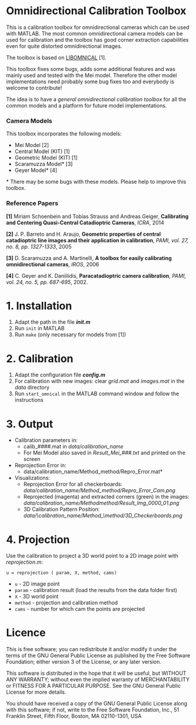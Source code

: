 # Omnidirectional Calibration Toolbox

This is a calibration toolbox for omnidirectional cameras which can be used with MATLAB.
The most common omnidirectional camera models can be used for calibration and the toolbox has good corner extraction capabilities even for quite distorted omnidirectional images.

The toolbox is based on [LIBOMNICAL](http://www.cvlibs.net/projects/omnicam/) [1].

This toolbox fixes some bugs, adds some additional features and was mainly used and tested with the Mei model. 
Therefore the other model implementations need probably some bug fixes too and everybody is welcome to contribute!

The idea is to have a *general omnidirectional calibration toolbox* for all the common models and a platform for future model implementations.


### Camera Models

This toolbox incorporates the following models:

* Mei Model [2]
* Central Model (KIT) [1]
* Geometric Model (KIT) [1]
* Scaramuzza Model* [3]
* Geyer Model* [4]

\* There may be some bugs with these models. Please help to improve this toolbox.


### Reference Papers

**[1]** Miriam Schoenbein and Tobias Strauss and Andreas Geiger, **Calibrating and Centering Quasi-Central Catadioptric Cameras**, *ICRA*, 2014

**[2]** J. P. Barreto and H. Araujo, **Geometric properties of central catadioptric line images and their application in calibration**, *PAMI, vol. 27, no. 8, pp. 1327-1333*, 2005

**[3]** D. Scaramuzza and A. Martinelli, **A toolbox for easily calibrating omnidirectional cameras**, *IROS*, 2006

**[4]** C. Geyer and K. Daniilidis, **Paracatadioptric camera calibration**, *PAMI, vol. 24, no. 5, pp. 687-695*, 2002.


# 1. Installation

1. Adapt the path in the file **_init.m_**
2. Run `init` in MATLAB
3. Run `make` (only necessary for models from [1])


# 2. Calibration

1. Adapt the configuration file **_config.m_**
2. For calibration with new images: clear *grid.mat* and *images.mat* in the *data* directory
3. Run `start_omnical` in the MATLAB command window and follow the instructions


# 3. Output

* Calibration parameters in: 
  - calib\_####.mat in *data/calibration_name*
  - For Mei Model also saved in *Result\_Mei\_###.txt* and printed on the screen
* Reprojection Error in: 
  - data/calibration_name/Method_method/Repro_Error.mat*
* Visualizations:
  - Reprojection Error for all checkerboards:
    *data/calibration_name/Method_method/Repro\_Error\_Cam.png*
  - Reprojected (magenta) and extracted corners (green) in the images:
        *data/calibration_name/Methodmethod/Result\_Img\_0000\_01.png*
  - 3D Calibration Pattern Position:
        *data/\calibration\_name/Method\_\method/3D\_Checkerboards.png*


# 4. Projection

Use the calibration to project a 3D world point to a 2D image point with *reprojection.m*: 

`u = reprojection ( param, X, method, cams)`

* `u`   - 2D image point
* `param`   - calibration result (load the results from the data folder first)
* `X`   - 3D world point
* `method`  - projection and calibration method
* `cams`    - number for which cam the points are projected


# Licence

This is free software; you can redistribute it and/or modify it under the
terms of the GNU General Public License as published by the Free Software
Foundation; either version 3 of the License, or any later version.

This software is distributed in the hope that it will be useful, but WITHOUT ANY
WARRANTY; without even the implied warranty of MERCHANTABILITY or FITNESS FOR A
PARTICULAR PURPOSE. See the GNU General Public License for more details.

You should have received a copy of the GNU General Public License along with
this software; if not, write to the Free Software Foundation, Inc., 51 Franklin
Street, Fifth Floor, Boston, MA 02110-1301, USA 
